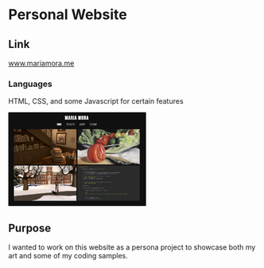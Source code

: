 # Personal Website
## Link
www.mariamora.me

### Languages
HTML, CSS, and some Javascript for certain features

<img src="screenshot.png" alt="graphics" width="55%" />

## Purpose
I wanted to work on this website as a persona project to showcase both my art and some of my coding samples.
